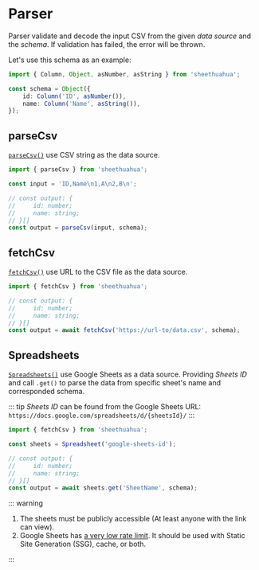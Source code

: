 # Parser

Parser validate and decode the input CSV from the given _data source_ and the _schema_. If validation has failed, the error will be thrown.

Let's use this schema as an example:

```ts
import { Column, Object, asNumber, asString } from 'sheethuahua';

const schema = Object({
	id: Column('ID', asNumber()),
	name: Column('Name', asString()),
});
```

## parseCsv

[`parseCsv()`](/references/functions/parseCsv.html) use CSV string as the data source.

```ts
import { parseCsv } from 'sheethuahua';

const input = 'ID,Name\n1,A\n2,B\n';

// const output: {
//     id: number;
//     name: string;
// }[]
const output = parseCsv(input, schema);
```

## fetchCsv

[`fetchCsv()`](/references/functions/fetchCsv.html) use URL to the CSV file as the data source.

```ts
import { fetchCsv } from 'sheethuahua';

// const output: {
//     id: number;
//     name: string;
// }[]
const output = await fetchCsv('https://url-to/data.csv', schema);
```

## Spreadsheets

[`Spreadsheets()`](/references/functions/Spreadsheet.html) use Google Sheets as a data source. Providing _Sheets ID_ and call `.get()` to parse the data from specific sheet's name and corresponded schema.

::: tip
_Sheets ID_ can be found from the Google Sheets URL: `https://docs.google.com/spreadsheets/d/{sheetsId}/`
:::

```ts
import { fetchCsv } from 'sheethuahua';

const sheets = Spreadsheet('google-sheets-id');

// const output: {
//     id: number;
//     name: string;
// }[]
const output = await sheets.get('SheetName', schema);
```

::: warning

1. The sheets must be publicly accessible (At least anyone with the link can view).
2. Google Sheets has [a very low rate limit](https://developers.google.com/sheets/api/limits). It should be used with Static Site Generation (SSG), cache, or both.

:::
